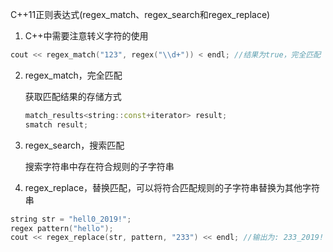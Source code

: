 C++11正则表达式(regex_match、regex_search和regex_replace)

1. C++中需要注意转义字符的使用

```c++
cout << regex_match("123", regex("\\d+")) < endl; //结果为true，完全匹配
```

2. regex_match，完全匹配

   获取匹配结果的存储方式

   ```C++
   match_results<string::const+iterator> result;
   smatch result;
   ```

3. regex_search，搜索匹配

   搜索字符串中存在符合规则的子字符串

4. regex_replace，替换匹配，可以将符合匹配规则的子字符串替换为其他字符串

```C++
string str = "hell0_2019!";
regex pattern("hello");
cout << regex_replace(str, pattern, "233") << endl; //输出为: 233_2019!
```

